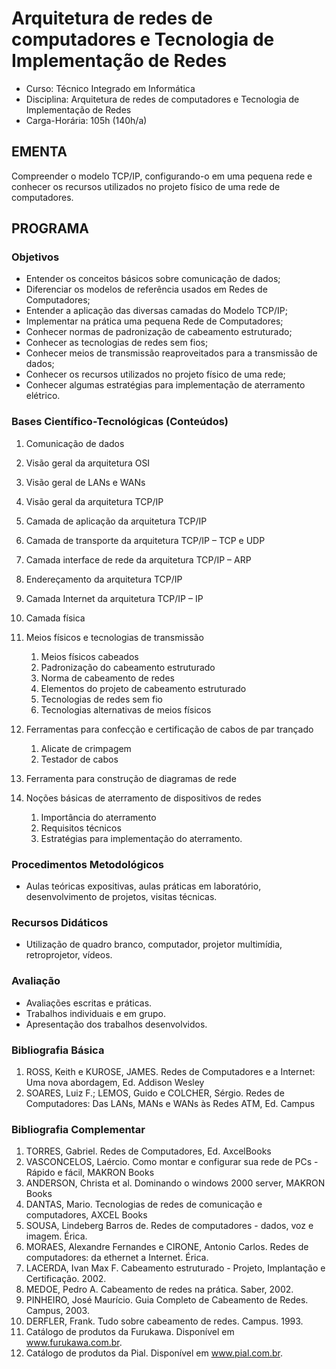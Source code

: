 # Arquitetura de redes de computadores e Tecnologia de Implementação de Redes

* Curso: Técnico Integrado em Informática
* Disciplina: Arquitetura de redes de computadores e Tecnologia de Implementação de Redes
* Carga-Horária: 105h (140h/a)

## EMENTA

Compreender o modelo TCP/IP, configurando-o em uma pequena rede e conhecer os recursos utilizados no projeto físico de uma rede de computadores.

## PROGRAMA

### Objetivos

* Entender os conceitos básicos sobre comunicação de dados;
* Diferenciar os modelos de referência usados em Redes de Computadores;
* Entender a aplicação das diversas camadas do Modelo TCP/IP;
* Implementar na prática uma pequena Rede de Computadores;
* Conhecer normas de padronização de cabeamento estruturado;
* Conhecer as tecnologias de redes sem fios;
* Conhecer meios de transmissão reaproveitados para a transmissão de dados;
* Conhecer os recursos utilizados no projeto físico de uma rede;
* Conhecer algumas estratégias para implementação de aterramento elétrico.

### Bases Científico-Tecnológicas (Conteúdos)

1. Comunicação de dados
2. Visão geral da arquitetura OSI
3. Visão geral de LANs e WANs
4. Visão geral da arquitetura TCP/IP
5. Camada de aplicação da arquitetura TCP/IP
6. Camada de transporte da arquitetura TCP/IP – TCP e UDP
7. Camada interface de rede da arquitetura TCP/IP – ARP
8. Endereçamento da arquitetura TCP/IP
9. Camada Internet da arquitetura TCP/IP – IP
10. Camada física
11. Meios físicos e tecnologias de transmissão
    
    1. Meios físicos cabeados
    2. Padronização do cabeamento estruturado
    3. Norma de cabeamento de redes
    4. Elementos do projeto de cabeamento estruturado
    5. Tecnologias de redes sem fio
    6. Tecnologias alternativas de meios físicos

13. Ferramentas para confecção e certificação de cabos de par trançado

    1. Alicate de crimpagem
    2. Testador de cabos

15. Ferramenta para construção de diagramas de rede

17. Noções básicas de aterramento de dispositivos de redes

    1. Importância do aterramento
    2. Requisitos técnicos
    3. Estratégias para implementação do aterramento.

### Procedimentos Metodológicos

* Aulas teóricas expositivas, aulas práticas em laboratório, desenvolvimento de projetos, visitas técnicas.

### Recursos Didáticos

* Utilização de quadro branco, computador, projetor multimídia, retroprojetor, vídeos.

### Avaliação

* Avaliações escritas e práticas.
* Trabalhos individuais e em grupo.
* Apresentação dos trabalhos desenvolvidos.

### Bibliografia Básica

1. ROSS, Keith e KUROSE, JAMES. Redes de Computadores e a Internet: Uma nova abordagem,
Ed. Addison Wesley
2. SOARES, Luiz F.; LEMOS, Guido e COLCHER, Sérgio. Redes de Computadores: Das LANs, MANs e WANs às Redes ATM, Ed. Campus

### Bibliografia Complementar

1. TORRES, Gabriel. Redes de Computadores, Ed. AxcelBooks
2. VASCONCELOS, Laércio. Como montar e configurar sua rede de PCs - Rápido e fácil, MAKRON Books
3. ANDERSON, Christa et al. Dominando o windows 2000 server, MAKRON Books
4. DANTAS, Mario. Tecnologias de redes de comunicação e computadores, AXCEL Books
5. SOUSA, Lindeberg Barros de. Redes de computadores - dados, voz e imagem. Érica.
6. MORAES, Alexandre Fernandes e CIRONE, Antonio Carlos. Redes de computadores: da ethernet a Internet. Érica.
7. LACERDA, Ivan Max F. Cabeamento estruturado - Projeto, Implantação e Certificação. 2002. 
8. MEDOE, Pedro A. Cabeamento de redes na prática. Saber, 2002.
9. PINHEIRO, José Maurício. Guia Completo de Cabeamento de Redes. Campus, 2003.
10. DERFLER, Frank. Tudo sobre cabeamento de redes. Campus. 1993.
11. Catálogo de produtos da Furukawa. Disponível em www.furukawa.com.br.
12. Catálogo de produtos da Pial. Disponível em www.pial.com.br.

